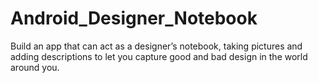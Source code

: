 # Android_Designer_Notebook
Build an app that can act as a designer’s notebook, taking pictures and adding descriptions to let you capture good and bad design in the world around you.
